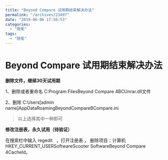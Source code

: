 ```yaml
---
title: "Beyond Compare 试用期结束解决办法"
permalink: "/archives/23497"
date: "2019-06-06 17:50:53"
categories: 
  - "随笔"
tags: 
  - "随笔"
---
```


# Beyond Compare 试用期结束解决办法

**删除文件，继续30天试用期**

1、删除或者重命名 C:Program FilesBeyond Compare 4BCUnrar.dll文件

2、删除 C:Users\[admin name\]AppDataRoamingBeyondCompareBCompare.ini

> 以上选择其中一种即可

**修改注册表，永久试用（待验证）**

在搜索栏中输入 regedit   ，打开注册表 ， 删除项目：计算机 HKEY\_CURRENT\_USERSoftwareScooter SoftwareBeyond Compare 4CacheId。
